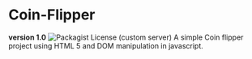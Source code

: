 # Coin-Flipper
**version 1.0**
![Packagist License (custom server)](https://img.shields.io/packagist/l/akashchouhan16/Coin-Flipper)
A simple Coin flipper project using HTML 5 and DOM manipulation in javascript.
